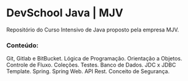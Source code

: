 # DevSchool Java | MJV
Repositório do Curso Intensivo de Java proposto pela empresa MJV.

### Conteúdo:
Git, Gitlab e BitBucket.
Lógica de Programação.
Orientação a Objetos.
Controle de Fluxo.
Coleções.
Testes.
Banco de Dados.
JDC x JDBC Template.
Spring.
Spring Web.
API Rest.
Conceito de Segurança.
